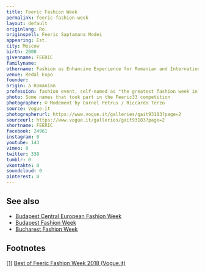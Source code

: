 ```yaml
---
title: Feeric Fashion Week
permalink: feeric-fashion-week
layout: default
originlang: Ro.
originspell: Feeric Saptamana Modei
appearing: Est.
city: Moscow
birth: 2008
givenname: FEERIC
familyname:
othername: Fashion as Enhancive Experience for Romanian and International Creators
venue: Redal Expo
founder:
origin: a Romanian
profession: fashion event, self-named as "the greatest fashion week in the Balkans"
photo: Some names that took part in the Feeric33 competition
photographer: © Modement by Cornel Petrus / Riccardo Terzo
source: Vogue.it
photographerurl: https://www.vogue.it/galleries/gait93183?page=2
sourceurl: https://www.vogue.it/galleries/gait93183?page=2
shortname: FEERIC
facebook: 24961
instagram: 0
youtube: 143
vimeo: 0
twitter: 338
tumblr: 0
vkontakte: 0
soundcloud: 0
pinterest: 0
---
```


## See also

+ [Budapest Central European Fashion Week](budapest-central-european-fashion-week)
+ [Budapest Fashion Week](budapest-fashion-week)
+ [Bucharest Fashion Week](bucharest-fashion-week)

## Footnotes

[[1]](#a1) <span id="f1"></span> [Best of Feeric Fashion Week 2018 (Vogue.it)](https://www.vogue.it/vogue-talents/news/2018/08/07/feeric-fashion-week-competition-feeric33-sibiu-transilvania)
